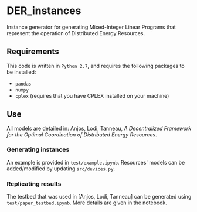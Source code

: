 # DER_instances

Instance generator for generating Mixed-Integer Linear Programs that represent the operation of Distributed Energy Resources.

## Requirements

This code is written in `Python 2.7`, and requires the following packages to be installed:
* `pandas`
* `numpy`
* `cplex` (requires that you have CPLEX installed on your machine)

## Use

All models are detailed in: Anjos, Lodi, Tanneau, _A Decentralized Framework for the Optimal Coordination of Distributed Energy Resources_.

### Generating instances

An example is provided in `test/example.ipynb`. Resources' models can be added/modified by updating `src/devices.py`.

### Replicating results

The testbed that was used in [Anjos, Lodi, Tanneau] can be generated using  `test/paper_testbed.ipynb`. More details are given in the notebook.
